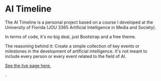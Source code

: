 # AI Timeline

The AI Timeline is a personal project based on a course I developed at the University of Florida (JOU 3365 Artificial Intelligence in Media and Society).

In terms of code, it's no big deal, just Bootstrap and a free theme.

The reasoning behind it: Create a simple collection of key events or milestones in the development of artificial intelligence. It's not meant to include every person or every event related to the field of AI.

[See the live page here.](https://macloo.github.io/ai-timeline/)

.
